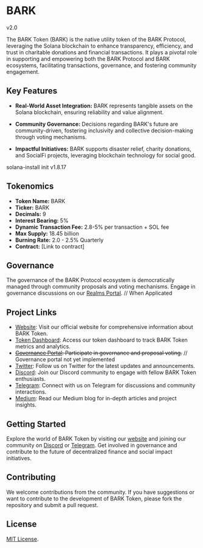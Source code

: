# BARK
v2.0

The BARK Token (BARK) is the native utility token of the BARK Protocol, leveraging the Solana blockchain to enhance transparency, efficiency, and trust in charitable donations and financial transactions. It plays a pivotal role in supporting and empowering both the BARK Protocol and BARK ecosystems, facilitating transactions, governance, and fostering community engagement.

## Key Features

- **Real-World Asset Integration:** BARK represents tangible assets on the Solana blockchain, ensuring reliability and value alignment.
  
- **Community Governance:** Decisions regarding BARK's future are community-driven, fostering inclusivity and collective decision-making through voting mechanisms.
  
- **Impactful Initiatives:** BARK supports disaster relief, charity donations, and SocialFi projects, leveraging blockchain technology for social good.

solana-install init v1.8.17


## Tokenomics

- **Token Name:** BARK
- **Ticker:** BARK
- **Decimals:** 9
- **Interest Bearing:** 5%
- **Dynamic Transaction Fee:** 2.8-5% per transaction + SOL fee
- **Max Supply:** 18.45 billion
- **Burning Rate:** 2.0 - 2.5% Quarterly
- **Contract:** [Link to contract]

## Governance

The governance of the BARK Protocol ecosystem is democratically managed through community proposals and voting mechanisms. Engage in governance discussions on our [Realms Portal](https://app.realms.today/realm/BARK). // When Applicated

## Project Links

- [Website](https://barkprotocol.com): Visit our official website for comprehensive information about BARK Token.
- [Token Dashboard](https://barktoken.app): Access our token dashboard to track BARK Token metrics and analytics.
- ~~[Governance Portal](https://app.realms.today/realm/BARK): Participate in governance and proposal voting.~~ // Governance portal not yet implemented
- [Twitter](https://twitter.com/bark_protocol): Follow us on Twitter for the latest updates and announcements.
- [Discord](https://discord.gg/H9en8eHzn2): Join our Discord community to engage with fellow BARK Token enthusiasts.
- [Telegram](https://t.me/bark_protocol): Connect with us on Telegram for discussions and community interactions.
- [Medium](https://medium.com/@barkprotocol): Read our Medium blog for in-depth articles and project insights.

## Getting Started

Explore the world of BARK Token by visiting our [website](https://barkprotocol.com) and joining our community on [Discord](https://discord.gg/H9en8eHzn2) or [Telegram](https://t.me/bark_protocol). Get involved in governance and contribute to the future of decentralized finance and social impact initiatives.

## Contributing

We welcome contributions from the community. If you have suggestions or want to contribute to the development of BARK Token, please fork the repository and submit a pull request.

## License

[MIT License](LICENSE).
